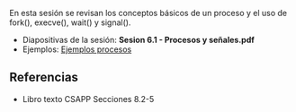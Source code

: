 En esta sesión se revisan los conceptos básicos de un proceso y el uso de fork(), execve(), wait() y signal().

* Diapositivas de la sesión: **Sesion 6.1 - Procesos y señales.pdf**
* Ejemplos: [Ejemplos procesos](https://bitbucket.org/fexadom/ejemplos_procesos)

## Referencias
* Libro texto CSAPP Secciones 8.2-5
